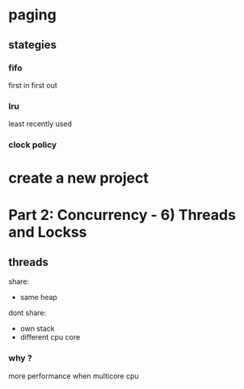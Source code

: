 # paging 

## stategies 
### fifo 
first in first out 
### lru
least recently used
### clock policy 



# create a new project 

# Part 2: Concurrency - 6) Threads and Lockss


## threads 
share: 
- same heap
  
dont share: 
- own stack
- different cpu core

### why ? 
more performance when multicore cpu